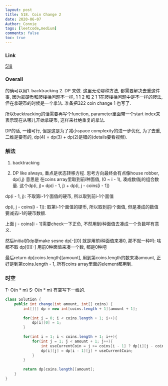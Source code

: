 ```yaml
---
layout: post
title: 518. Coin Change 2
date: 2020-06-07
Author: Connie 
tags: [leetcode,medium]
comments: false
toc: true
---
```

### Link
[518](https://leetcode.com/problems/coin-change-2/)

### Overall
的确可以用1. backtracking 2. DP 来做. 这里无论哪种方法, 都需要解决去重这件事, 因为拿硬币和爬楼梯问题不一样, 1 1 2 和 2 1 1在爬楼梯问题中是不一样的爬法, 但在拿硬币的时候是一个拿法. 准备把322 coin change 1 也写了.

所以backtracking的话需要再写个function, parameter里面带一个start index来表示现在从哪儿开始拿硬币, 这样来杜绝重复的拿法. 

DP的话, 一维可行, 但是这是为了减小space complexity的进一步优化, 为了去重, 二维是要有的, dp(4) = dp(3) + dp(2)是错的(details要看视频). 

### 解法
1. backtracking

2. DP
like always, 重点是状态转移方程. 思考方向最终会有点像house robber, dp(i,j) 意思是 在coins array里取到前i种面值, (0 ~ i - 1), 凑成数值j的组合数量. 这个dp(i, j)= dp(i - 1, j) + dp(i, j - coins[i - 1])

dp(i - 1, j): 不取第i-1个面值的硬币, 所以取到前i-1个面值

dp(i, j - coins[i - 1]): 取第i-1个面值的硬币, 所以取到前i个面值, 但是凑成的数值要减去i-1的硬币数额.

上面 j - coins[i - 1]需要check一下正负, 不然用到i种面值去凑成一个负数咩有意义.

然后initial的dp挺make sesne
dp[-][0] 就是用前i种面值来凑0, 那不就一种吗: 啥都不取
dp[0][-] 用前0种面值来凑一个数, 都是0种吧

最后return dp[coins.length][amount], 用到第coins.length的数来凑amount, 正好是到第coins.length - 1, 所有coins array里面的element都用到.

### 时空
T: O(n * m) S: O(n * m) 有空写下一维的.

```java
class Solution {
    public int change(int amount, int[] coins) {
        int[][] dp = new int[coins.length + 1][amount + 1];
        
        for(int i = 0; i < coins.length + 1; i++){
            dp[i][0] = 1;
        }
        
        for(int i = 1; i < coins.length + 1; i++){
            for(int j = 1; j < amount + 1; j++){
                int useCurrentCoin = j >= coins[i - 1] ? dp[i][j - coins[i - 1]] : 0;
                dp[i][j] = dp[i - 1][j] + useCurrentCoin;
            }
        }
        
        return dp[coins.length][amount];
    }
}
```
